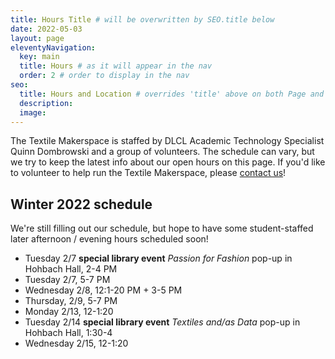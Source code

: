 ```yaml
---
title: Hours Title # will be overwritten by SEO.title below
date: 2022-05-03
layout: page
eleventyNavigation:
  key: main
  title: Hours # as it will appear in the nav
  order: 2 # order to display in the nav
seo:
  title: Hours and Location # overrides 'title' above on both Page and META
  description:
  image:
---
```


The Textile Makerspace is staffed by DLCL Academic Technology Specialist Quinn Dombrowski and a group of volunteers. The schedule can vary, but we try to keep the latest info about our open hours on this page. If you'd like to volunteer to help run the Textile Makerspace, please [contact us](contact)!


## Winter 2022 schedule

We're still filling out our schedule, but hope to have some student-staffed later afternoon / evening hours scheduled soon!

- Tuesday 2/7 **special library event** *Passion for Fashion* pop-up in Hohbach Hall, 2-4 PM
- Tuesday 2/7, 5-7 PM 
- Wednesday 2/8, 12:1-20 PM + 3-5 PM
- Thursday, 2/9, 5-7 PM
- Monday 2/13, 12-1:20
- Tuesday 2/14 **special library event** *Textiles and/as Data* pop-up in Hohbach Hall, 1:30-4
- Wednesday 2/15, 12-1:20